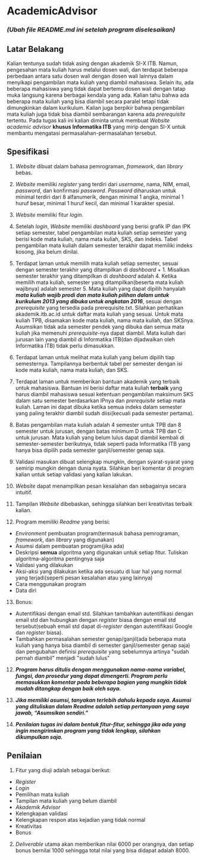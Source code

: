 # AcademicAdvisor
### **_(Ubah file README.md ini setelah program diselesaikan)_**

## Latar Belakang
Kalian tentunya sudah tidak asing dengan akademik SI-X ITB. Namun, pengesahan mata kuliah harus melalui dosen wali, dan terdapat beberapa perbedaan antara satu dosen wali dengan dosen wali lainnya dalam menyikapi pengambilan mata kuliah yang diambil mahasiswa. Selain itu, ada beberapa mahasiswa yang tidak dapat bertemu dosen wali dengan tatap muka langsung karena berbagai kendala yang ada. Kalian tahu bahwa ada beberapa mata kuliah yang bisa diambil secara paralel tetapi tidak dimungkinkan dalam kurikulum. Kalian juga berpikir bahwa pengambilan mata kuliah juga tidak bisa diambil sembarangan karena ada *prerequisite* tertentu. Pada tugas kali ini kalian diminta untuk membuat *Website academic advisor* **khusus Informatika ITB** yang mirip dengan SI-X untuk membantu mengatasi permasalahan-permasalahan tersebut.

## Spesifikasi
1. *Website* dibuat dalam bahasa pemrograman, *framework*, dan *library* bebas.  
  
2. *Website* memiliki *register* yang terdiri dari *username*, nama, NIM, email, *password*, dan konfirmasi *password*. *Password* diharuskan untuk minimal terdiri dari 8 alfanumerik, dengan minimal 1 angka, minimal 1 huruf besar, minimal 1 huruf kecil, dan minimal 1 karakter spesial.  

3. *Website* memiliki fitur *login*.  
  
4. Setelah *login*, *Website* memiliki *dashboard* yang berisi grafik IP dan IPK setiap semester, tabel pengambilan mata kuliah setiap semester yang berisi kode mata kuliah, nama mata kuliah, SKS, dan indeks. Tabel pengambilan mata kuliah dalam semester terakhir dapat memiliki indeks kosong, jika belum dinilai.
 
5. Terdapat laman untuk memilih mata kuliah setiap semester, sesuai dengan semester terakhir yang ditampilkan di *dashboard* + 1. Misalkan semester terakhir yang ditampilkan di *dashboard* adalah 4. Ketika memilih mata kuliah, semester yang ditampilkan(beserta mata kuliah wajibnya) adalah semester 5. Mata kuliah yang dapat dipilih hanyalah **_mata kuliah wajib prodi dan mata kuliah pilihan dalam untuk kurikulum 2013 yang dibuka untuk angkatan 2016_**, sesuai dengan *prerequisite* yang tersedia pada prerequisite.txt. Silahkan perhatikan akademik.itb.ac.id untuk daftar mata kuliah yang sesuai. Untuk mata kuliah TPB, disamakan kode mata kuliah, nama mata kuliah, dan SKSnya. Asumsikan tidak ada semester pendek yang dibuka dan semua mata kuliah jika memenuhi *prerequisite*-nya dapat diambil. Mata kuliah dari jurusan lain yang diambil di Informatika ITB(dan dijadwalkan oleh Informatika ITB) tidak perlu dimasukkan.

6. Terdapat laman untuk melihat mata kuliah yang belum dipilih tiap semesternya. Tampilannya berbentuk tabel per semester dengan isi kode mata kuliah, nama mata kuliah, dan SKS.  

7. Terdapat laman untuk memberikan bantuan akademik yang terbaik untuk mahasiswa. Bantuan ini berisi daftar mata kuliah **terbaik** yang harus diambil mahasiswa sesuai ketentuan pengambilan maksimum SKS dalam satu semester berdasarkan IPnya dan *prerequisite* setiap mata kuliah. Laman ini dapat dibuka ketika semua indeks dalam semester yang paling terakhir diambil sudah diisi(kecuali pada semester pertama).  

8. Batas pengambilan mata kuliah adalah 4 semester untuk TPB dan 8 semester untuk jurusan, dengan batas minimum D untuk TPB dan C untuk jurusan. Mata kuliah yang belum lulus dapat diambil kembali di semester-semester berikutnya, tidak seperti pada Informatika ITB yang hanya bisa dipilih pada semester ganjil/semester genap saja.

9. Validasi masukan dibuat selengkap mungkin, dengan syarat-syarat yang semirip mungkin dengan dunia nyata. Silahkan beri komentar di program kalian untuk setiap validasi yang kalian lakukan.  

10. *Website* dapat menampilkan pesan kesalahan dan sebagainya secara intuitif.  

11. Tampilan *Website* dibebaskan, sehingga silahkan beri kreativitas terbaik kalian.

12.	Program memiliki *Readme* yang berisi:
- *Environment* pembuatan program(termasuk bahasa pemrograman, *framework*, dan *library* yang digunakan)
- Asumsi dalam pembuatan program(jika ada)
- Deskripsi **semua** algoritma yang digunakan untuk setiap fitur. Tuliskan algoritma-algoritma pentingnya saja
- Validasi yang dilakukan
- Aksi-aksi yang dilakukan ketika ada sesuatu di luar hal yang normal yang terjadi(seperti pesan kesalahan atau yang lainnya)
- Cara menggunakan program
- Data diri

13. Bonus:
- Autentifikasi dengan email std. Silahkan tambahkan autentifikasi dengan email std dan hubungkan dengan *register* biasa dengan email std tersebut(sebuah email std dapat di-*register* dengan autentifikasi Google dan *register* biasa).
- Tambahkan permasalahan semester genap/ganjil(ada beberapa mata kuliah yang hanya bisa diambil di semester ganjil/semester genap saja) dan pengubahan definisi *prerequisite* yang sebelumnya artinya "sudah pernah diambil" menjadi "sudah lulus"
  
12. **_Program harus ditulis dengan menggunakan nama-nama variabel, fungsi, dan prosedur yang dapat dimengerti. Program perlu memasukkan komentar pada beberapa bagian yang mungkin tidak mudah ditangkap dengan baik oleh saya._**  
  
13. **_Jika memiliki asumsi, tanyakan terlebih dahulu kepada saya. Asumsi yang dituliskan dalam *Readme* adalah setiap pertanyaan yang saya jawab, “Asumsikan sendiri.”_**  
  
14. **_Penilaian tugas ini dalam bentuk fitur-fitur, sehingga jika ada yang ingin mengirimkan program yang tidak lengkap, silahkan dikumpulkan saja._**  

## Penilaian
1. Fitur yang diuji adalah sebagai berikut:
- *Register*
- *Login*
- Pemilihan mata kuliah
- Tampilan mata kuliah yang belum diambil
- *Akademik Advisor*
- Kelengkapan validasi
- Kelengkapan respon atas kejadian yang tidak normal
- Kreativitas
- Bonus
  
2. *Deliverable* utama akan memberikan nilai 6000 per orangnya, dan setiap bonus bernilai 1000 sehingga total nilai yang bisa didapat adalah 8000.
